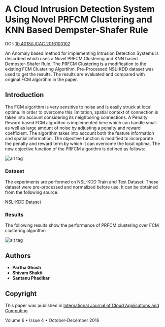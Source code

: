# A Cloud Intrusion Detection System Using Novel PRFCM Clustering and KNN Based Dempster-Shafer Rule

DOI: [10.4018/IJCAC.2016100102](http://www.igi-global.com/article/a-cloud-intrusion-detection-system-using-novel-prfcm-clustering-and-knn-based-dempster-shafer-rule/173770)

An Anomaly based method for implementing Intrusion Detection Systems is described which uses a Novel PRFCM Clustering and KNN based Dempster-Shafer Rule. The PRFCM Clustering is a modification to the existing FCM Clustering Algortihm. Pre-Processed NSL-KDD dataset was used to get the results. The results are evaluated and compared with original FCM algortihm in the paper.

## Introduction

The FCM algorithm is very sensitive to noise and is easily struck at local optima. In order to overcome
this limitation, spatial context of connection is taken into account considering its neighboring
connections. A Penalty Reward based FCM algorithm is implemented here which can handle small
as well as large amount of noise by adjusting a penalty and reward coefficient. The algorithm takes
into account both the feature information and spatial information. The objective function is
modified to incorporate the penalty and reward term by which it can overcome the local optima. The new objective function of the PRFCM algorithm is defined as follows:

![alt tag](https://github.com/shakti365/IDS-PRFCM-Clustering/blob/master/resources/PRFCM_objfun.png)

### Dataset

The experiments are performed on NSL-KDD Train and Test Dataset. These dataset were pre-processed and normalized before use. It can be obtained from the following source. 

[NSL-KDD Dataset](http://www.unb.ca/research/iscx/dataset/iscx-NSL-KDD-dataset.html)

### Results

The following results show the performance of PRFCM clustering over FCM clustering algorithm

![alt tag](https://github.com/shakti365/IDS-PRFCM-Clustering/blob/master/resources/f2d535ba8c6818c945eede519011e995-original.jpg) 

## Authors

* **Partha Ghosh**
* **Shivam Shakti**
* **Santanu Phadikar**

## Copyright

This paper was published in [International Journal of Cloud Applications and Computing](http://www.igi-global.com/journal/international-journal-cloud-applications-computing/41974)

Volume 6 • Issue 4 • October-December 2016

